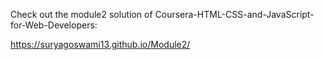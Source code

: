Check out the module2 solution of Coursera-HTML-CSS-and-JavaScript-for-Web-Developers:

https://suryagoswami13.github.io/Module2/
